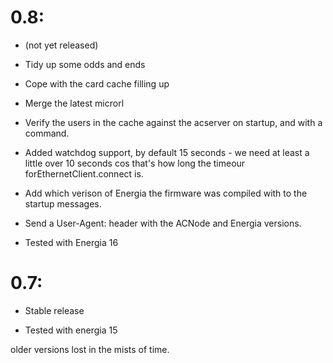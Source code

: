 
# 0.8:

* (not yet released)

* Tidy up some odds and ends

* Cope with the card cache filling up

* Merge the latest microrl

* Verify the users in the cache against the acserver on startup, and with a command.

* Added watchdog support, by default 15 seconds - we need at least a little
over 10 seconds cos that's how long the timeour forEthernetClient.connect
is.

* Add which verison of Energia the firmware was compiled with to the
startup messages.

* Send a User-Agent: header with the ACNode and Energia versions.

* Tested with Energia 16

# 0.7:

* Stable release

* Tested with energia 15

older versions lost in the mists of time.

